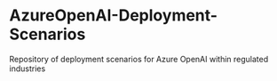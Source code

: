 # AzureOpenAI-Deployment-Scenarios
Repository of deployment scenarios for Azure OpenAI within regulated industries 
